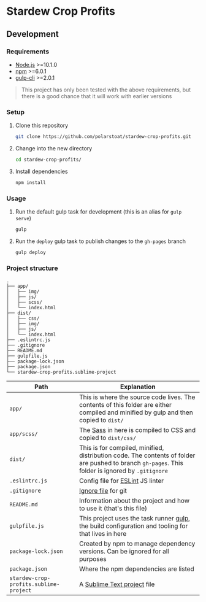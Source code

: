 # Stardew Crop Profits

## Development

### Requirements

* [Node.js](https://nodejs.org/) >=10.1.0
* [npm](https://www.npmjs.com/get-npm) >=6.0.1
* [gulp-cli](https://www.npmjs.com/package/gulp-cli) >=2.0.1

> This project has only been tested with the above requirements, but there is a good chance that it will work with earlier versions

### Setup

1. Clone this repository

   ```bash
   git clone https://github.com/polarstoat/stardew-crop-profits.git
   ```

2. Change into the new directory

   ```bash
   cd stardew-crop-profits/
   ```

3. Install dependencies

   ```bash
   npm install
   ```

### Usage

1. Run the default gulp task for development (this is an alias for `gulp serve`)

   ```bash
   gulp
   ```

2. Run the `deploy` gulp task to publish changes to the `gh-pages` branch

   ```bash
   gulp deploy
   ```

### Project structure

```
.
├── app/
│   ├── img/
│   ├── js/
│   ├── scss/
│   └── index.html
├── dist/
│   ├── css/
│   ├── img/
│   ├── js/
│   └── index.html
├── .eslintrc.js
├── .gitignore
├── README.md
├── gulpfile.js
├── package-lock.json
├── package.json
└── stardew-crop-profits.sublime-project
```

Path | Explanation
--- | ---
`app/` | This is where the source code lives. The contents of this folder are either compiled and minified by gulp and then copied to `dist/`
`app/scss/` | The [Sass](https://sass-lang.com) in here is compiled to CSS and copied to `dist/css/`
`dist/` | This is for compiled, minified, distribution code. The contents of folder are pushed to branch `gh-pages`. This folder is ignored by `.gitignore`
`.eslintrc.js` | Config file for [ESLint](https://eslint.org) JS linter
`.gitignore` | [Ignore file](https://git-scm.com/docs/gitignore) for git
`README.md` | Information about the project and how to use it (that's this file)
`gulpfile.js` | This project uses the task runner [gulp](https://gulpjs.com), the build configuration and tooling for that lives in here
`package-lock.json` | Created by npm to manage dependency versions. Can be ignored for all purposes
`package.json` | Where the npm dependencies are listed
`stardew-crop-profits.sublime-project` | A [Sublime Text project](https://www.sublimetext.com/docs/3/projects.html) file

